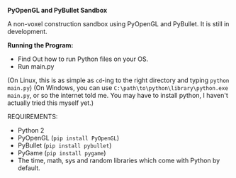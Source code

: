 **PyOpenGL and PyBullet Sandbox**

A non-voxel construction sandbox using PyOpenGL and PyBullet. It is still in development.

**Running the Program:**

- Find Out how to run Python files on your OS.
- Run main.py

(On Linux, this is as simple as `cd`-ing to the right directory and typing `python main.py`)
(On Windows, you can use `C:\path\to\python\library\python.exe main.py`, or so the internet told me. You may have to install python, I haven't actually tried this myself yet.)

REQUIREMENTS:

- Python 2
- PyOpenGL (`pip install PyOpenGL`)
- PyBullet (`pip install pybullet`)
- PyGame (`pip install pygame`)
- The time, math, sys and random libraries which come with Python by default.
